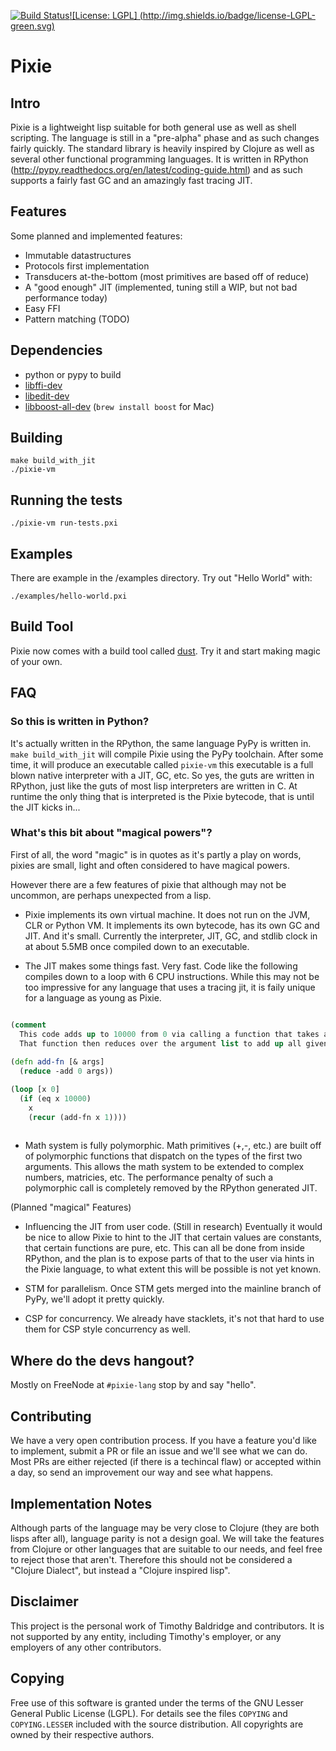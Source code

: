 [![Build Status](https://travis-ci.org/pixie-lang/pixie.svg?branch=master)](https://travis-ci.org/pixie-lang/pixie)[![License: LGPL] (http://img.shields.io/badge/license-LGPL-green.svg)](http://img.shields.io/badge/license-LGPL-green.svg)
# Pixie

## Intro

Pixie is a lightweight lisp suitable for both general use as well as shell scripting. The language is still in a "pre-alpha" phase and as such changes fairly quickly.
The standard library is heavily inspired by Clojure as well as several other functional programming languages. It is written in RPython (http://pypy.readthedocs.org/en/latest/coding-guide.html) and as such supports a fairly fast GC and an amazingly fast tracing JIT.

## Features

Some planned and implemented features:

* Immutable datastructures
* Protocols first implementation
* Transducers at-the-bottom (most primitives are based off of reduce)
* A "good enough" JIT (implemented, tuning still a WIP, but not bad performance today)
* Easy FFI
* Pattern matching (TODO)

## Dependencies

*  python or pypy to build
*  [libffi-dev](https://sourceware.org/libffi/)
*  [libedit-dev](http://thrysoee.dk/editline/)
*  [libboost-all-dev](http://www.boost.org/) (`brew install boost` for Mac)

## Building

    make build_with_jit
    ./pixie-vm


## Running the tests

    ./pixie-vm run-tests.pxi


## Examples

There are example in the /examples directory.
Try out "Hello World" with:

    ./examples/hello-world.pxi


## Build Tool
Pixie now comes with a build tool called [dust](https://github.com/pixie-lang/dust). Try it and start making magic of your own.

## FAQ

### So this is written in Python?

It's actually written in the RPython, the same language PyPy is written in. `make build_with_jit` will compile Pixie using the PyPy toolchain. After some time, it will produce an executable called `pixie-vm` this executable is a full blown native interpreter with a JIT, GC, etc. So yes, the guts are written in RPython, just like the guts of most lisp interpreters are written in C. At runtime the only thing that is interpreted is the Pixie bytecode, that is until the JIT kicks in...


### What's this bit about "magical powers"?

First of all, the word "magic" is in quotes as it's partly a play on words, pixies are small, light and often considered to have magical powers. 

However there are a few features of pixie that although may not be uncommon, are perhaps unexpected from a lisp. 

* Pixie implements its own virtual machine. It does not run on the JVM, CLR or Python VM. It implements its own bytecode, has its own GC and JIT. And it's small. Currently the interpreter, JIT, GC, and stdlib clock in at about 5.5MB once compiled down to an executable. 

* The JIT makes some things fast. Very fast. Code like the following compiles down to a loop with 6 CPU instructions. While this may not be too impressive for any language that uses a tracing jit, it is faily unique for a language as young as Pixie. 

```clojure

(comment
  This code adds up to 10000 from 0 via calling a function that takes a variable number of arguments. 
  That function then reduces over the argument list to add up all given arguments.)
  
(defn add-fn [& args]
  (reduce -add 0 args))

(loop [x 0]
  (if (eq x 10000)
    x
    (recur (add-fn x 1))))
    
```
  
  

* Math system is fully polymorphic. Math primitives (+,-, etc.) are built off of polymorphic functions that dispatch on the types of the first two arguments. This allows the math system to be extended to complex numbers, matricies, etc. The performance penalty of such a polymorphic call is completely removed by the RPython generated JIT. 

(Planned "magical" Features)

* Influencing the JIT from user code. (Still in research) Eventually it would be nice to allow Pixie to hint to the JIT that certain values are constants, that certain functions are pure, etc. This can all be done from inside RPython, and the plan is to expose parts of that to the user via hints in the Pixie language, to what extent this will be possible is not yet known.

* STM for parallelism. Once STM gets merged into the mainline branch of PyPy, we'll adopt it pretty quickly.

* CSP for concurrency. We already have stacklets, it's not that hard to use them for CSP style concurrency as well. 

## Where do the devs hangout?
Mostly on FreeNode at `#pixie-lang` stop by and say "hello".

## Contributing

We have a very open contribution process. If you have a feature you'd like to implement, submit a PR or file an issue and we'll see what we can do. Most PRs are either rejected (if there is a techincal flaw) or accepted within a day, so send an improvement our way and see what happens. 

## Implementation Notes

Although parts of the language may be very close to Clojure (they are both lisps after all), language parity is not a design goal. We will take the features from Clojure or other languages that are suitable to our needs, and feel free to reject those that aren't. Therefore this should not be considered a "Clojure Dialect", but instead a "Clojure inspired lisp".

## Disclaimer
This project is the personal work of Timothy Baldridge and contributors. It is not supported by any entity, including Timothy's employer, or any employers of any other contributors.  

## Copying

Free use of this software is granted under the terms of the GNU Lesser General Public License (LGPL). For details see the files `COPYING` and `COPYING.LESSER` included with the source distribution. All copyrights are owned by their respective authors.
